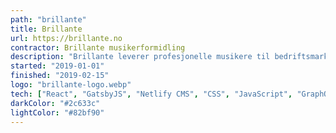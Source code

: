 ```yaml
---
path: "brillante"
title: Brillante
url: https://brillante.no
contractor: Brillante musikerformidling
description: "Brillante leverer profesjonelle musikere til bedriftsmarkedet og privatpersoner. De trengte en nettside som uttrykket kvaliteten de leverer. Jeg bygget et nettsted med fokus på søkemotoroptimalisering, fart og muligheten for å drifte innholdet selv."
started: "2019-01-01"
finished: "2019-02-15"
logo: "brillante-logo.webp"
tech: ["React", "GatsbyJS", "Netlify CMS", "CSS", "JavaScript", "GraphQL"]
darkColor: "#2c633c"
lightColor: "#82bf90"
---
```

